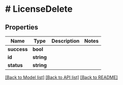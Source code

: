 # # LicenseDelete

## Properties

Name | Type | Description | Notes
------------ | ------------- | ------------- | -------------
**success** | **bool** |  |
**id** | **string** |  |
**status** | **string** |  |

[[Back to Model list]](../../README.md#models) [[Back to API list]](../../README.md#endpoints) [[Back to README]](../../README.md)

